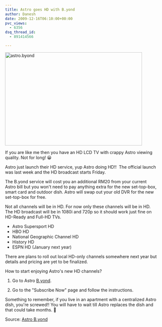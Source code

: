 ```yaml
---
title: Astro goes HD with B.yond
author: Danesh
date: 2009-12-16T06:10:00+00:00
pvc_views:
  - 6356
dsq_thread_id:
  - 891414566

---
```

[<img loading="lazy" class="alignnone size-medium wp-image-1896" title="astro.byond" src="/wp-content/uploads/2009/12/astro.byond_-450x306.png" alt="astro.byond" width="450" height="306" srcset="/wp-content/uploads/2009/12/astro.byond_-450x306.png 450w, /wp-content/uploads/2009/12/astro.byond_.png 644w" sizes="(max-width: 450px) 100vw, 450px" />][1]

<!--more-->

If you are like me then you have an HD LCD TV with crappy Astro viewing quality. Not for long! 😀

Astro just launch their HD service, yup Astro doing HD!!  The official launch was last week and the HD broadcast starts Friday.

The B.yond service will cost you an additional RM20 from your current Astro bill but you won't need to pay anything extra for the new set-top-box, smart card and outdoor dish. Astro will swap out your old DVR for the new set-top-box for free.

Not all channels will be in HD. For now only these channels will be in HD. The HD broadcast will be in 1080i and 720p so it should work just fine on HD-Ready and Full-HD TVs.

  * Astro Supersport HD
  * HBO HD
  * National Geographic Channel HD
  * History HD
  * ESPN HD (January next year)

There are plans to roll out local HD-only channels somewhere next year but details and pricing are yet to be finalized.

How to start enjoying Astro's new HD channels?

1. Go to Astro [B.yond][2].

2. Go to the "Subscribe Now" page and follow the instructions.

Something to remember, if you live in an apartment with a centralized Astro dish, you're screwed!! You will have to wait till Astro replaces the dish and that could take months. 🙁

Source: [Astro B.yond][2]

 [1]: /wp-content/uploads/2009/12/astro.byond_.png
 [2]: http://www.astro.com.my/byond/index.asp